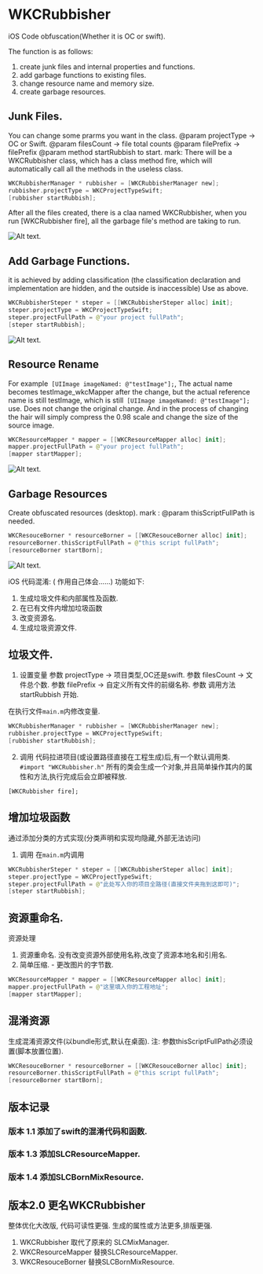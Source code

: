 # WKCRubbisher

iOS Code obfuscation(Whether it is OC or swift).

The function is as follows:
1. create junk files and internal properties and functions.
2. add garbage functions to existing files.
3. change resource name and memory size.
4. create garbage resources.

## Junk Files.

You can change some prarms you want in the class.
@param projectType -> OC or Swift.
@param filesCount -> file total counts
@param filePrefix -> filePrefix
@param method startRubbish to start.
mark: There will be a WKCRubbisher class, which has a class method fire, which will automatically call all the methods in the useless class.
```swift
WKCRubbisherManager * rubbisher = [WKCRubbisherManager new];
rubbisher.projectType = WKCProjectTypeSwift;
[rubbisher startRubbish];
```
After all the files created, there is a claa named WKCRubbisher, when you run [WKCRubbisher fire], all the garbage file's method are taking to run.

![Alt text](https://github.com/WeiKunChao/WKCRubbisher/raw/master/screenShort/rubbisher.png).

## Add Garbage Functions.

it is achieved by adding classification (the classification declaration and implementation are hidden, and the outside is inaccessible)
Use as above.
```swift
WKCRubbisherSteper * steper = [[WKCRubbisherSteper alloc] init];
steper.projectType = WKCProjectTypeSwift;
steper.projectFullPath = @"your project fullPath";
[steper startRubbish];
```

![Alt text](https://github.com/WeiKunChao/WKCRubbisher/raw/master/screenShort/resouceRename.png).

## Resource Rename

For example` [UIImage imageNamed: @"testImage"];`,  The actual name becomes testImage_wkcMapper after the change, but the actual reference name is still testImage, which is still` [UIImage imageNamed: @"testImage"];` use. Does not change the original change. And in the process of changing the hair will simply compress the 0.98 scale and change the size of the source image.

```swift
WKCResourceMapper * mapper = [[WKCResourceMapper alloc] init];
mapper.projectFullPath = @"your project fullPath";
[mapper startMapper];
```
![Alt text](https://github.com/WeiKunChao/WKCRubbisher/raw/master/screenShort/resourceMapper.png).


## Garbage Resources

Create obfuscated resources (desktop).
mark : @param thisScriptFullPath is needed.

```swift
WKCResouceBorner * resourceBorner = [[WKCResouceBorner alloc] init];
resourceBorner.thisScriptFullPath = @"this script fullPath";
[resourceBorner startBorn];
```

![Alt text](https://github.com/WeiKunChao/WKCRubbisher/raw/master/screenShort/resources.png).








iOS 代码混淆: ( 作用自己体会......)
功能如下: 
1. 生成垃圾文件和内部属性及函数.
2. 在已有文件内增加垃圾函数
3. 改变资源名.
4. 生成垃圾资源文件.

## 垃圾文件.

1.  设置变量
参数 projectType -> 项目类型,OC还是swift.
参数 filesCount -> 文件总个数.
参数 filePrefix -> 自定义所有文件的前缀名称.
参数 调用方法startRubbish 开始.

在执行文件`main.m`内修改变量.
```swift
WKCRubbisherManager * rubbisher = [WKCRubbisherManager new];
rubbisher.projectType = WKCProjectTypeSwift;
[rubbisher startRubbish];
```
2. 调用
代码拉进项目(或设置路径直接在工程生成)后,有一个默认调用类.
`#import "WKCRubbisher.h"`
所有的类会生成一个对象,并且简单操作其内的属性和方法,执行完成后会立即被释放.
```
[WKCRubbisher fire];
```

## 增加垃圾函数

通过添加分类的方式实现(分类声明和实现均隐藏,外部无法访问)
1. 调用 
在`main.m`内调用
```swift
WKCRubbisherSteper * steper = [[WKCRubbisherSteper alloc] init];
steper.projectType = WKCProjectTypeSwift;
steper.projectFullPath = @"此处写入你的项目全路径(直接文件夹拖到这即可)";
[steper startRubbish];
```

## 资源重命名.
资源处理
1. 资源重命名.
没有改变资源外部使用名称,改变了资源本地名和引用名.
2. 简单压缩.  - 更改图片的字节数.
```swift
WKCResourceMapper * mapper = [[WKCResourceMapper alloc] init];
mapper.projectFullPath = @"这里填入你的工程地址";
[mapper startMapper];
```

## 混淆资源
生成混淆资源文件(以bundle形式,默认在桌面).
注: 参数thisScriptFullPath必须设置(脚本放置位置).
```swift
WKCResouceBorner * resourceBorner = [[WKCResouceBorner alloc] init];
resourceBorner.thisScriptFullPath = @"this script fullPath";
[resourceBorner startBorn];
```

## 版本记录
### 版本 1.1 添加了swift的混淆代码和函数.
### 版本 1.3 添加SLCResourceMapper.
### 版本 1.4 添加SLCBornMixResource.

## 版本2.0 更名WKCRubbisher
整体优化大改版,  代码可读性更强. 生成的属性或方法更多,排版更强.
1. WKCRubbisher 取代了原来的 SLCMixManager.
2. WKCResourceMapper  替换SLCResourceMapper.
3. WKCResouceBorner 替换SLCBornMixResource.

